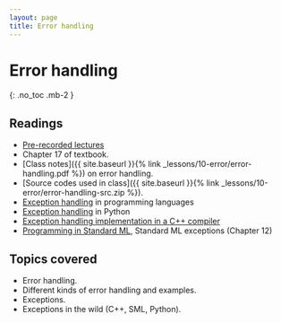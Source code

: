 ```yaml
---
layout: page
title: Error handling
---
```


# Error handling
{: .no_toc .mb-2 }

<!-- - TOC -->
<!-- {:toc} -->

## Readings

- [Pre-recorded lectures](https://www.youtube.com/playlist?list=PLeIbBi3CwMZyTxht1aVqX2GC10Ol8qTVG)
- Chapter 17 of textbook.
- [Class notes]({{ site.baseurl }}{% link _lessons/10-error/error-handling.pdf %}) on error handling.
- [Source codes used in class]({{ site.baseurl }}{% link _lessons/10-error/error-handling-src.zip %}).
- [Exception handling](https://en.wikipedia.org/wiki/Exception_handling) in programming languages
- [Exception handling](https://docs.python.org/3/tutorial/errors.html) in Python
- [Exception handling implementation in a C++ compiler](https://www.codeproject.com/Articles/2126/How-a-C-compiler-implements-exception-handling)
- [Programming in Standard ML](https://www.cs.cmu.edu/~rwh/isml/book.pdf), Standard ML exceptions (Chapter 12)

## Topics covered

- Error handling.
- Different kinds of error handling and examples.
- Exceptions.
- Exceptions in the wild (C++, SML, Python).
